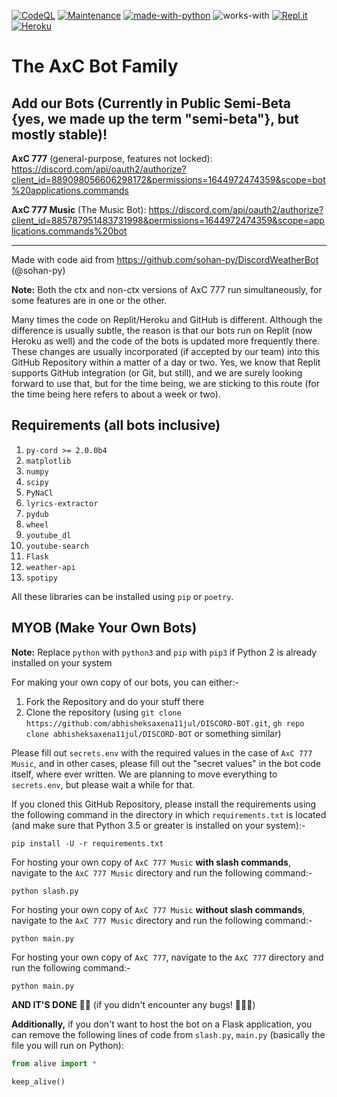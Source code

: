 [![CodeQL](https://github.com/chinmoysir/DISCORD-BOT/actions/workflows/codeql-analysis.yml/badge.svg)](https://github.com/chinmoysir/DISCORD-BOT/actions/workflows/codeql-analysis.yml)
[![Maintenance](https://img.shields.io/badge/Maintained%3F-yes-success.svg?labelColor=2d3339)](https://github.com/chinmoysir/DISCORD-BOT/graphs/commit-activity)
[![made-with-python](https://img.shields.io/badge/Made%20in-Python-1f425f.svg?logo=python&labelColor=2d3339)](https://www.python.org/)
![works-with](https://img.shields.io/badge/Works_with-Python_3.6_to_3.10-21415b?logo=python&labelColor=2d3339)
[![Repl.it](https://img.shields.io/badge/Hosted_on-Replit-0d101e.svg?logo=replit&logoColor=white&labelColor=2d3339)](https://replit.com/@Abhisheksaxena4)
[![Heroku](https://img.shields.io/badge/Hosted%20on-Heroku-3b2f63?logo=heroku&labelColor=2d3339)](https://music-bot-axc-777.herokuapp.com/)
# The AxC Bot Family
## Add our Bots (Currently in Public Semi-Beta {yes, we made up the term "semi-beta"}, but mostly stable)!
**AxC 777** (general-purpose, features not locked): https://discord.com/api/oauth2/authorize?client_id=889098056606298172&permissions=1644972474359&scope=bot%20applications.commands 

**AxC 777 Music** (The Music Bot): https://discord.com/api/oauth2/authorize?client_id=885787951483731998&permissions=1644972474359&scope=applications.commands%20bot 

---
Made with code aid from https://github.com/sohan-py/DiscordWeatherBot (@sohan-py)

**Note:** Both the ctx and non-ctx versions of AxC 777 run simultaneously, for some features are in one or the other.

Many times the code on Replit/Heroku and GitHub is different. Although the difference is usually subtle, the reason is that our bots run on Replit (now Heroku as well) and the code of the bots is updated more frequently there. These changes are usually incorporated (if accepted by our team) into this GitHub Repository within a matter of a day or two. Yes, we know that Replit supports GitHub integration (or Git, but still), and we are surely looking forward to use that, but for the time being, we are sticking to this route (for the time being here refers to about a week or two).

## Requirements (all bots inclusive)
1. `py-cord >= 2.0.0b4`
1. `matplotlib`
1. `numpy`
1. `scipy`
1. `PyNaCl`
1. `lyrics-extractor`
1. `pydub`
1. `wheel`
1. `youtube_dl`
2. `youtube-search`
3. `Flask`
4. `weather-api`
5. `spotipy`

All these libraries can be installed using `pip` or `poetry`.

## MYOB (Make Your Own Bots)
**Note:** Replace `python` with `python3` and `pip` with `pip3` if Python 2 is already installed on your system

For making your own copy of our bots, you can either:-
1. Fork the Repository and do your stuff there
2. Clone the repository (using `git clone https://github.com/abhisheksaxena11jul/DISCORD-BOT.git`, `gh repo clone abhisheksaxena11jul/DISCORD-BOT` or something similar)

Please fill out `secrets.env` with the required values in the case of `AxC 777 Music`, and in other cases, please fill out the "secret values" in the bot code itself, where ever written. We are planning to move everything to `secrets.env`, but please wait a while for that.

If you cloned this GitHub Repository, please install the requirements using the following command in the directory in which `requirements.txt` is located (and make sure that Python 3.5 or greater is installed on your system):-
```
pip install -U -r requirements.txt
```

For hosting your own copy of `AxC 777 Music` **with slash commands**, navigate to the `AxC 777 Music` directory and run the following command:-
```
python slash.py
```

For hosting your own copy of `AxC 777 Music` **without slash commands**, navigate to the `AxC 777 Music` directory and run the following command:-
```
python main.py
```

For hosting your own copy of `AxC 777`, navigate to the `AxC 777` directory and run the following command:-
```
python main.py
```

**AND IT'S DONE 🥳🎉** (if you didn't encounter any bugs! 🥲😵‍💫)

**Additionally,** if you don't want to host the bot on a Flask application, you can remove the following lines of code from `slash.py`, `main.py` (basically the file you will run on Python):
```python
from alive import *

keep_alive()
```


